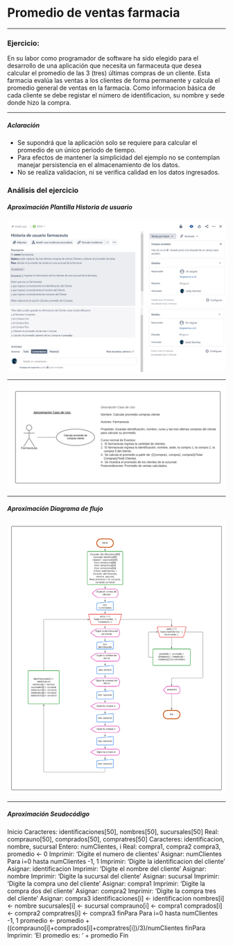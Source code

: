 # Promedio de ventas farmacia

---

### Ejercicio:
En su labor como programador de software ha sido elegido para el desarrollo de una aplicación que necesita un farmaceuta que desea calcular el promedio de las 3 (tres) últimas compras de un cliente. Esta farmacia evalúa las ventas a los clientes de forma permanente y calcula el promedio general de ventas en la farmacia. Como informacion básica de cada cliente se debe registar el número de identificacion, su nombre y sede donde hizo la compra.

---

##### Aclaración

- Se supondrá que la aplicación solo se requiere para calcular el promedio de un único periodo de tiempo.
- Para efectos de mantener la simplicidad del ejemplo no se contemplan manejar persistencia en el almacenamiento de los datos.
- No se realiza validacion, ni se verifica calidad en los datos ingresados.


### Análisis del ejercicio
##### Aproximación Plantilla Historia de usuario
![](/images/HUF1.jpg)
![](/images/HUF2.jpg)

---

![](/images/AproximacionCasoDeUso.png)

---

##### Aproximación Diagrama de flujo
![](/images/DiagramaDeFlujo.png)

---

##### Aproximación Seudocódigo

Inicio
	Caracteres: identificaciones[50], nombres[50], sucursales[50]
	Real: comprauno[50], comprados[50], compratres[50]
	Caracteres: identificacion, nombre, sucursal
	Entero: numClientes, i
	Real: compra1, compra2 compra3, promedio <- 0
	Imprimir: ‘Digite el numero de clientes’
	Asignar: numClientes
	Para i=0 hasta numClientes -1, 1
	Imprimir: ‘Digite la identificacion del cliente’
	Asignar: identificacion
	Imprimir: ‘Digite el nombre del cliente’
	Asignar: nombre
	Imprimir: ‘Digite la sucursal del cliente’
	Asignar: sucursal
	Imprimir: ‘Digite la compra uno del cliente’
	Asignar: compra1
	Imprimir: ‘Digite la compra dos del cliente’
	Asignar: compra2
    Imprimir: ‘Digite la compra tres del cliente’
	Asignar: compra3
	identificaciones[i] <- identificacion
	nombres[i] <- nombre
	sucursales[i] <- sucursal
	comprauno[i] <- compra1
	comprados[i] <- compra2
	compratres[i] <- compra3
	finPara
	Para i=0 hasta numClientes -1, 1
	promedio <- promedio + ((comprauno[i]+comprados[i]+compratres[i])/3)/numClientes
	finPara
	Imprimir: ‘El promedio es: ‘ + promedio
Fin


